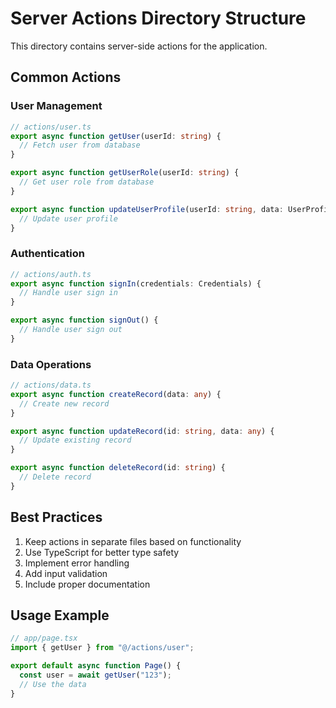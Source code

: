 # Server Actions Directory Structure

This directory contains server-side actions for the application.

## Common Actions

### User Management

```typescript
// actions/user.ts
export async function getUser(userId: string) {
  // Fetch user from database
}

export async function getUserRole(userId: string) {
  // Get user role from database
}

export async function updateUserProfile(userId: string, data: UserProfile) {
  // Update user profile
}
```

### Authentication

```typescript
// actions/auth.ts
export async function signIn(credentials: Credentials) {
  // Handle user sign in
}

export async function signOut() {
  // Handle user sign out
}
```

### Data Operations

```typescript
// actions/data.ts
export async function createRecord(data: any) {
  // Create new record
}

export async function updateRecord(id: string, data: any) {
  // Update existing record
}

export async function deleteRecord(id: string) {
  // Delete record
}
```

## Best Practices

1. Keep actions in separate files based on functionality
2. Use TypeScript for better type safety
3. Implement error handling
4. Add input validation
5. Include proper documentation

## Usage Example

```typescript
// app/page.tsx
import { getUser } from "@/actions/user";

export default async function Page() {
  const user = await getUser("123");
  // Use the data
}
```
